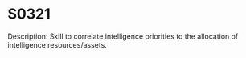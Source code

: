 # S0321
Description: Skill to correlate intelligence priorities to the allocation of intelligence resources/assets.
